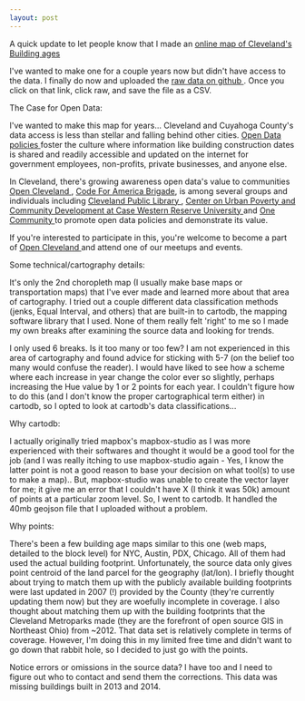 ```yaml
---
layout: post
---
```

A quick update to let people know that I made an <a href= "http://skorasaur.us/maps/clebuildings.html"> online map of Cleveland's Building ages </a>

I've wanted to make one for a couple years now but didn't have access to the data. I finally do now and uploaded the <a href="https://github.com/skorasaurus/clebuildings/blob/master/all.csv"> raw data on github </a>. Once you click on that link, click raw, and save the file as a CSV. 


The Case for Open Data: 

I've wanted to make this map for years... Cleveland and Cuyahoga County's data access is less than stellar and falling behind other cities.
<a href="http://www.codeforamerica.org/governments/principles/open-data/"> Open Data policies </a> foster the culture where information like building construction dates is shared and readily accessible and updated on the internet for government employees, non-profits, private businesses, and anyone else. 

In Cleveland, there's growing awareness open data's value to communities <a href="http://www.opencleveland.org"> Open Cleveland </a>, <a href="http://www.codeforamerica.org/"> Code For America Brigade</a>, is among several groups and individuals including <a href="http://cpl.org"> Cleveland Public Library </a>, <a href="http://povertycenter.case.edu/">Center on Urban Poverty and Community Development at Case Western Reserve University </a>
and <a href="http://www.onecommunity.org/">One Community </a> to promote open data policies and demonstrate its value. 

If you're interested to participate in this, you're welcome to become a part of <a href="http://www.opencleveland.org"> Open Cleveland </a> and attend one of our meetups and events. 

Some technical/cartography details:  

It's only the 2nd choropleth map (I usually make base maps or transportation maps) that I've ever made and learned more about that area of cartography. 
I tried out a couple different data classification methods (jenks, Equal Interval, and others) that are built-in to cartodb, the mapping software library that I used. None of them really felt 'right' to me so I made my own breaks after examining the source data and looking for trends. 

I only used 6 breaks. Is it too many or too few? I am not experienced in this area of cartography and found advice for sticking with 5-7 (on the belief too many would confuse the reader). I would have liked to see how a scheme where each increase in year change the color ever so slightly, perhaps increasing the Hue value by 1 or 2 points for each year. I couldn't figure how to do this (and I don't know the proper cartographical term either) in cartodb, so I opted to 
look at cartodb's data classifications...

Why cartodb:

I actually originally tried mapbox's mapbox-studio as I was more experienced with their softwares and thought it would be a good tool for the job (and I was really itching to use mapbox-studio again - Yes, I know the latter point is not a good reason to base your decision on what tool(s) to use to make a map).. But, mapbox-studio was unable to create the vector layer for me; it give me an error that I couldn't have X (I think it was 50k) amount of points at a particular zoom level. So, I went to cartodb. It handled the 40mb geojson file that I uploaded without a problem.  

Why points: 

There's been a few building age maps similar to this one (web maps, detailed to the block level) for NYC, Austin, PDX, Chicago. 
All of them had used the actual building footprint. Unfortunately, the source data only gives point centroid of the land parcel for the geography (lat/lon). 
I briefly thought about trying to match them up with the publicly available building footprints were last updated in 2007 (!) provided by the County (they're currently updating them now) but they are woefully incomplete in coverage. I also thought about matching them up with the building footprints that the Cleveland Metroparks made (they are the forefront of open source GIS in Northeast Ohio) from ~2012. That data set is relatively complete in terms of coverage. However, I'm doing this in my limited free time and didn't want to go down that rabbit hole, so I decided to just go with the points. 

Notice errors or omissions in the source data? I have too and I need to figure out who to contact and send them the corrections. This data was missing buildings built in 2013 and 2014. 

